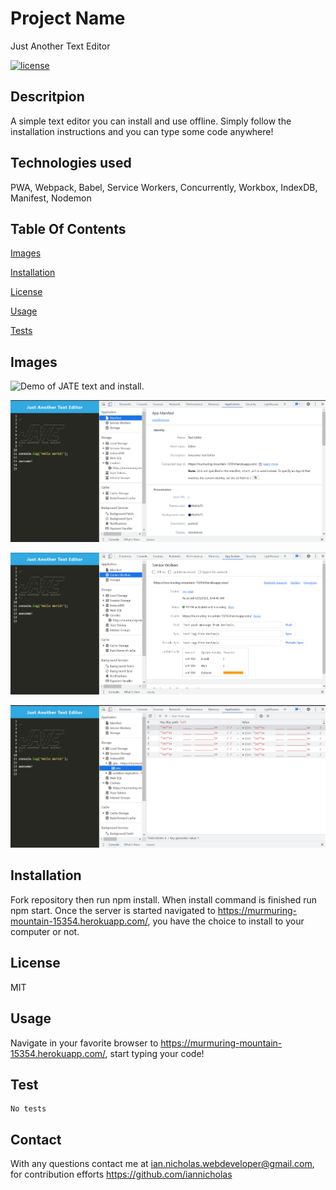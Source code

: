   # Project Name
  Just Another Text Editor

  [![license](https://img.shields.io/badge/License-MIT-yellow.svg)](https://opensource.org/licenses/MIT)
  
  ## Descritpion
  A simple text editor you can install and use offline. Simply follow the installation instructions and you can type some code anywhere!

  ## Technologies used
  PWA, Webpack, Babel, Service Workers, Concurrently, Workbox, IndexDB, Manifest, Nodemon

  ## Table Of Contents
  [Images](#images)

  [Installation](#installation)

  [License](#license)

  [Usage](#usage)

  [Tests](#test)

  ## Images
  ![Demo of JATE text and install.](./assets/texteditor.gif)

  ![Demo of JATE text and install.](./assets/manifest.PNG)

  ![Demo of JATE text and install.](./assets/serviceworker.PNG)

  ![Demo of JATE text and install.](./assets/idb.PNG)
  ## Installation

  Fork repository then run npm install. When install command is finished run npm start. Once the server is started navigated to https://murmuring-mountain-15354.herokuapp.com/, you have the choice to install to your computer or not.

  ## License
  MIT

  ## Usage
  Navigate in your favorite browser to https://murmuring-mountain-15354.herokuapp.com/, start typing your code!
  
  ## Test
  ~~~
  No tests
  ~~~

  ## Contact
  With any questions contact me at <ian.nicholas.webdeveloper@gmail.com>, for contribution efforts <https://github.com/iannicholas>